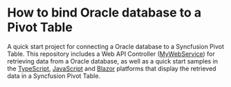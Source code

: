 # How to bind Oracle database to a Pivot Table

A quick start project for connecting a Oracle database to a Syncfusion Pivot Table. This repository includes a Web API Controller ([MyWebService](./MyWebService/)) for retrieving data from a Oracle database, as well as a quick start samples in the [TypeScript](./Typescript/), [JavaScript](./Javascript/) and [Blazor](./Blazor/) platforms that display the retrieved data in a Syncfusion Pivot Table.